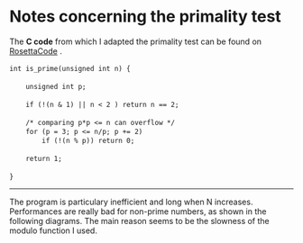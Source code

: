 # Notes concerning the primality test

The __C code__ from which I adapted the primality test can be found on [RosettaCode](http://rosettacode.org/wiki/Primality_by_trial_division#C) .

    int is_prime(unsigned int n) {
  
        unsigned int p;

        if (!(n & 1) || n < 2 ) return n == 2;

        /* comparing p*p <= n can overflow */
        for (p = 3; p <= n/p; p += 2)
            if (!(n % p)) return 0;

        return 1;
    
    }

***

The program is particulary inefficient and long when N increases. Performances are really bad for
non-prime numbers, as shown in the following diagrams. The main reason seems to be the slowness
of the modulo function I used.

<p align=center ![Non-primes numbers](/assets/N_instructions_not_primes.png)> </p>

<p align=center ![Primes numbers](/assets/N_instructions_primes.png)> </p>
